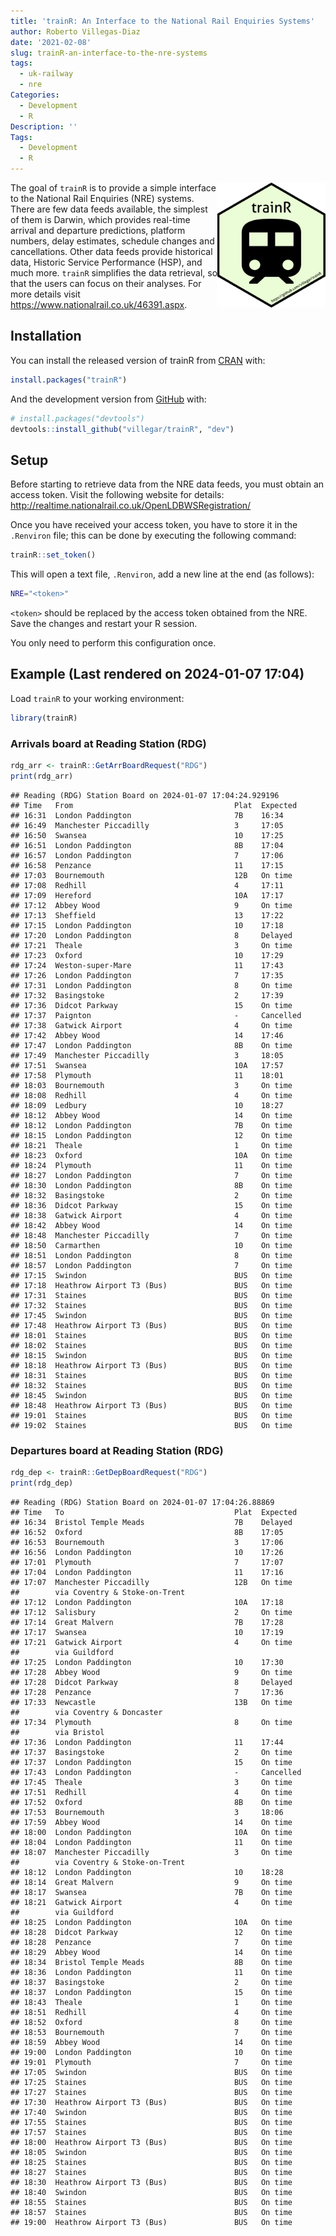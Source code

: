 ```yaml
---
title: 'trainR: An Interface to the National Rail Enquiries Systems'
author: Roberto Villegas-Diaz
date: '2021-02-08'
slug: trainR-an-interface-to-the-nre-systems
tags:
  - uk-railway
  - nre
Categories:
  - Development
  - R
Description: ''
Tags:
  - Development
  - R
---
```


<img src="https://raw.githubusercontent.com/villegar/trainR/main/inst/images/logo.png" alt="logo" align="right" height=200px/>

The goal of `trainR` is to provide a simple interface to the 
National Rail Enquiries (NRE) systems. There are few data feeds 
available, the simplest of them is Darwin, which provides real-time 
arrival and departure predictions, platform numbers, delay estimates, 
schedule changes and cancellations. Other data feeds provide historical 
data, Historic Service Performance (HSP), and much more. `trainR` 
simplifies the data retrieval, so that the users can focus on their 
analyses. For more details visit 
https://www.nationalrail.co.uk/46391.aspx.

## Installation

You can install the released version of trainR from [CRAN](https://CRAN.R-project.org) with:

``` r
install.packages("trainR")
```

And the development version from [GitHub](https://github.com/) with:

``` r
# install.packages("devtools")
devtools::install_github("villegar/trainR", "dev")
```

## Setup
Before starting to retrieve data from the NRE data feeds, you must obtain an access token. 
Visit the following website for details: http://realtime.nationalrail.co.uk/OpenLDBWSRegistration/

Once you have received your access token, you have to store it in the `.Renviron` file; this can be 
done by executing the following command:


```r
trainR::set_token()
```

This will open a text file, `.Renviron`, add a new line at the end (as follows):

```bash
NRE="<token>"
```

`<token>` should be replaced by the access token obtained from the NRE. Save the changes and restart 
your R session.

You only need to perform this configuration once.

## Example (Last rendered on 2024-01-07 17:04)

Load `trainR` to your working environment:

```r
library(trainR)
```

### Arrivals board at Reading Station (RDG)


```r
rdg_arr <- trainR::GetArrBoardRequest("RDG")
print(rdg_arr)
```

```
## Reading (RDG) Station Board on 2024-01-07 17:04:24.929196
## Time   From                                    Plat  Expected
## 16:31  London Paddington                       7B    16:34
## 16:49  Manchester Piccadilly                   3     17:05
## 16:50  Swansea                                 10    17:25
## 16:51  London Paddington                       8B    17:04
## 16:57  London Paddington                       7     17:06
## 16:58  Penzance                                11    17:15
## 17:03  Bournemouth                             12B   On time
## 17:08  Redhill                                 4     17:11
## 17:09  Hereford                                10A   17:17
## 17:12  Abbey Wood                              9     On time
## 17:13  Sheffield                               13    17:22
## 17:15  London Paddington                       10    17:18
## 17:20  London Paddington                       8     Delayed
## 17:21  Theale                                  3     On time
## 17:23  Oxford                                  10    17:29
## 17:24  Weston-super-Mare                       11    17:43
## 17:26  London Paddington                       7     17:35
## 17:31  London Paddington                       8     On time
## 17:32  Basingstoke                             2     17:39
## 17:36  Didcot Parkway                          15    On time
## 17:37  Paignton                                -     Cancelled
## 17:38  Gatwick Airport                         4     On time
## 17:42  Abbey Wood                              14    17:46
## 17:47  London Paddington                       8B    On time
## 17:49  Manchester Piccadilly                   3     18:05
## 17:51  Swansea                                 10A   17:57
## 17:58  Plymouth                                11    18:01
## 18:03  Bournemouth                             3     On time
## 18:08  Redhill                                 4     On time
## 18:09  Ledbury                                 10    18:27
## 18:12  Abbey Wood                              14    On time
## 18:12  London Paddington                       7B    On time
## 18:15  London Paddington                       12    On time
## 18:21  Theale                                  1     On time
## 18:23  Oxford                                  10A   On time
## 18:24  Plymouth                                11    On time
## 18:27  London Paddington                       7     On time
## 18:30  London Paddington                       8B    On time
## 18:32  Basingstoke                             2     On time
## 18:36  Didcot Parkway                          15    On time
## 18:38  Gatwick Airport                         4     On time
## 18:42  Abbey Wood                              14    On time
## 18:48  Manchester Piccadilly                   7     On time
## 18:50  Carmarthen                              10    On time
## 18:51  London Paddington                       8     On time
## 18:57  London Paddington                       7     On time
## 17:15  Swindon                                 BUS   On time
## 17:18  Heathrow Airport T3 (Bus)               BUS   On time
## 17:31  Staines                                 BUS   On time
## 17:32  Staines                                 BUS   On time
## 17:45  Swindon                                 BUS   On time
## 17:48  Heathrow Airport T3 (Bus)               BUS   On time
## 18:01  Staines                                 BUS   On time
## 18:02  Staines                                 BUS   On time
## 18:15  Swindon                                 BUS   On time
## 18:18  Heathrow Airport T3 (Bus)               BUS   On time
## 18:31  Staines                                 BUS   On time
## 18:32  Staines                                 BUS   On time
## 18:45  Swindon                                 BUS   On time
## 18:48  Heathrow Airport T3 (Bus)               BUS   On time
## 19:01  Staines                                 BUS   On time
## 19:02  Staines                                 BUS   On time
```

### Departures board at Reading Station (RDG)


```r
rdg_dep <- trainR::GetDepBoardRequest("RDG")
print(rdg_dep)
```

```
## Reading (RDG) Station Board on 2024-01-07 17:04:26.88869
## Time   To                                      Plat  Expected
## 16:34  Bristol Temple Meads                    7B    Delayed
## 16:52  Oxford                                  8B    17:05
## 16:53  Bournemouth                             3     17:06
## 16:56  London Paddington                       10    17:26
## 17:01  Plymouth                                7     17:07
## 17:04  London Paddington                       11    17:16
## 17:07  Manchester Piccadilly                   12B   On time
##        via Coventry & Stoke-on-Trent           
## 17:12  London Paddington                       10A   17:18
## 17:12  Salisbury                               2     On time
## 17:14  Great Malvern                           7B    17:28
## 17:17  Swansea                                 10    17:19
## 17:21  Gatwick Airport                         4     On time
##        via Guildford                           
## 17:25  London Paddington                       10    17:30
## 17:28  Abbey Wood                              9     On time
## 17:28  Didcot Parkway                          8     Delayed
## 17:28  Penzance                                7     17:36
## 17:33  Newcastle                               13B   On time
##        via Coventry & Doncaster                
## 17:34  Plymouth                                8     On time
##        via Bristol                             
## 17:36  London Paddington                       11    17:44
## 17:37  Basingstoke                             2     On time
## 17:37  London Paddington                       15    On time
## 17:43  London Paddington                       -     Cancelled
## 17:45  Theale                                  3     On time
## 17:51  Redhill                                 4     On time
## 17:52  Oxford                                  8B    On time
## 17:53  Bournemouth                             3     18:06
## 17:59  Abbey Wood                              14    On time
## 18:00  London Paddington                       10A   On time
## 18:04  London Paddington                       11    On time
## 18:07  Manchester Piccadilly                   3     On time
##        via Coventry & Stoke-on-Trent           
## 18:12  London Paddington                       10    18:28
## 18:14  Great Malvern                           9     On time
## 18:17  Swansea                                 7B    On time
## 18:21  Gatwick Airport                         4     On time
##        via Guildford                           
## 18:25  London Paddington                       10A   On time
## 18:28  Didcot Parkway                          12    On time
## 18:28  Penzance                                7     On time
## 18:29  Abbey Wood                              14    On time
## 18:34  Bristol Temple Meads                    8B    On time
## 18:36  London Paddington                       11    On time
## 18:37  Basingstoke                             2     On time
## 18:37  London Paddington                       15    On time
## 18:43  Theale                                  1     On time
## 18:51  Redhill                                 4     On time
## 18:52  Oxford                                  8     On time
## 18:53  Bournemouth                             7     On time
## 18:59  Abbey Wood                              14    On time
## 19:00  London Paddington                       10    On time
## 19:01  Plymouth                                7     On time
## 17:05  Swindon                                 BUS   On time
## 17:25  Staines                                 BUS   On time
## 17:27  Staines                                 BUS   On time
## 17:30  Heathrow Airport T3 (Bus)               BUS   On time
## 17:40  Swindon                                 BUS   On time
## 17:55  Staines                                 BUS   On time
## 17:57  Staines                                 BUS   On time
## 18:00  Heathrow Airport T3 (Bus)               BUS   On time
## 18:05  Swindon                                 BUS   On time
## 18:25  Staines                                 BUS   On time
## 18:27  Staines                                 BUS   On time
## 18:30  Heathrow Airport T3 (Bus)               BUS   On time
## 18:40  Swindon                                 BUS   On time
## 18:55  Staines                                 BUS   On time
## 18:57  Staines                                 BUS   On time
## 19:00  Heathrow Airport T3 (Bus)               BUS   On time
```
